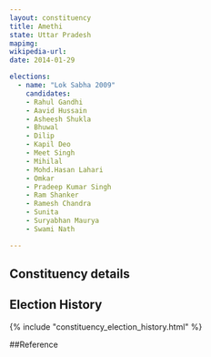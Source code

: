 ```yaml
---
layout: constituency
title: Amethi
state: Uttar Pradesh
mapimg: 
wikipedia-url: 
date: 2014-01-29

elections: 
  - name: "Lok Sabha 2009"
    candidates: 
    - Rahul Gandhi 
    - Aavid Hussain 
    - Asheesh Shukla 
    - Bhuwal 
    - Dilip 
    - Kapil Deo 
    - Meet Singh 
    - Mihilal 
    - Mohd.Hasan Lahari 
    - Omkar 
    - Pradeep Kumar Singh 
    - Ram Shanker 
    - Ramesh Chandra 
    - Sunita 
    - Suryabhan Maurya 
    - Swami Nath 

---
```

## Constituency details


## Election History
{% include "constituency_election_history.html" %}

##Reference
